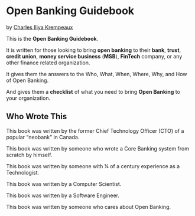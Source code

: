 # Open Banking Guidebook

by [Charles Iliya Krempeaux](http://changelog.ca/)

This is the **Open Banking Guidebook**.

It is written for those looking to bring **open banking** to their
**bank**, **trust**, **credit union**, **money service business** (**MSB**), **FinTech** company, or any other finance related organization.

It gives them the answers to the Who, What, When, Where, Why, and How of Open Banking.

And gives them a **checklist** of what you need to bring **Open Banking** to your organization.

## Who Wrote This

This book was written by the former Chief Technology Officer (CTO) of a popular “neobank” in Canada.

This book was written by someone who wrote a Core Banking system from scratch by himself.

This book was written by someone with ¼ of a century experience as a Technologist.

This book was written by a Computer Scientist.

This book was written by a Software Engineer.

This book was written by someone who cares about Open Banking.
